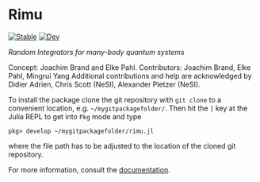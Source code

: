 # Rimu

[![Stable](https://img.shields.io/badge/docs-stable-blue.svg)](https://joachimbrand.bitbucket.io/Rimu.jl/dev/)
[![Dev](https://img.shields.io/badge/docs-dev-blue.svg)](https://joachimbrand.bitbucket.io/Rimu.jl/dev/)

*Random Integrators for many-body quantum systems*

Concept: Joachim Brand and Elke Pahl.
Contributors: Joachim Brand, Elke Pahl, Mingrui Yang
Additional contributions and help are acknowledged by Didier Adrien, Chris Scott (NeSI), Alexander Pletzer (NeSI).

To install the package clone the git repository with `git clone` to a convenient location, e.g.
`~/mygitpackagefolder/`. Then
hit the `]` key at the Julia REPL to get into `Pkg` mode and type
```julia-repl
pkg> develop ~/mygitpackagefolder/rimu.jl
```
where the file path has to be adjusted to the location of the cloned git
repository.

For more information, consult the [documentation](https://joachimbrand.bitbucket.io/Rimu.jl/dev/).
